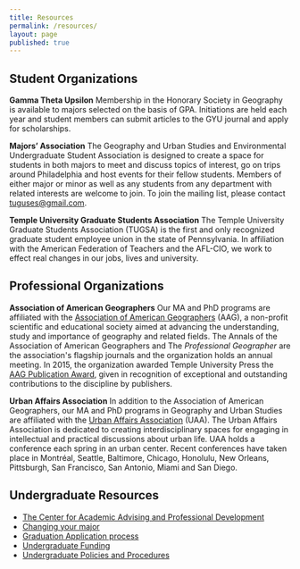```yaml
---
title: Resources
permalink: /resources/
layout: page
published: true
---
```

## Student Organizations

**Gamma Theta Upsilon**
Membership in the Honorary Society in Geography is available to majors selected on the basis of GPA. Initiations are held each year and student members can submit articles to the GYU journal and apply for scholarships.

**Majors’ Association**
The Geography and Urban Studies and Environmental Undergraduate Student Association is designed to create a space for students in both majors to meet and discuss topics of interest, go on trips around Philadelphia and host events for their fellow students. Members of either major or minor as well as any students from any department with related interests are welcome to join. To join the mailing list, please contact [tuguses@gmail.com](mailto:tuguses@gmail.com).

**Temple University Graduate Students Association**
The Temple University Graduate Students Association (TUGSA) is the first and only recognized graduate student employee union in the state of Pennsylvania. In affiliation with the American Federation of Teachers and the AFL-CIO, we work to effect real changes in our jobs, lives and university.

## Professional Organizations

**Association of American Geographers**
Our MA and PhD programs are affiliated with the [Association of American Geographers](http://www.aag.org/) (AAG), a non-profit scientific and educational society aimed at advancing the understanding, study and importance of geography and related fields. The Annals of the Association of American Geographers and The _Professional Geographer_ are the association's flagship journals and the organization holds an annual meeting. In 2015, the organization awarded Temple University Press the [AAG Publication Award](https://news.temple.edu/news/2015-12-08/awards-temple-university-press), given in recognition of exceptional and outstanding contributions to the discipline by publishers.

**Urban Affairs Association**
In addition to the Association of American Geographers, our MA and PhD programs in Geography and Urban Studies are affiliated with the [Urban Affairs Association](http://urbanaffairsassociation.org/) (UAA). The Urban Affairs Association is dedicated to creating interdisciplinary spaces for engaging in intellectual and practical discussions about urban life. UAA holds a conference each spring in an urban center. Recent conferences have taken place in Montréal, Seattle, Baltimore, Chicago, Honolulu, New Orleans, Pittsburgh, San Francisco, San Antonio, Miami and San Diego.

## Undergraduate Resources
- [The Center for Academic Advising and Professional Development](https://liberalarts.temple.edu/advising)
- [Changing your major](http://www.temple.edu/studentaffairs/orientation/freshman-orientation/changing-your-major.asp)
- [Graduation Application process](http://www.temple.edu/registrar/students/graduation)
- [Undergraduate Funding](http://sfs.temple.edu/)
- [Undergraduate Policies and Procedures](http://bulletin.temple.edu/undergraduate/academic-policies/)
